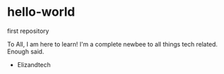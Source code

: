 # hello-world
first repository

To All,
  I am here to learn! I'm a complete newbee to all things tech related. Enough said.
  
  - Elizandtech
